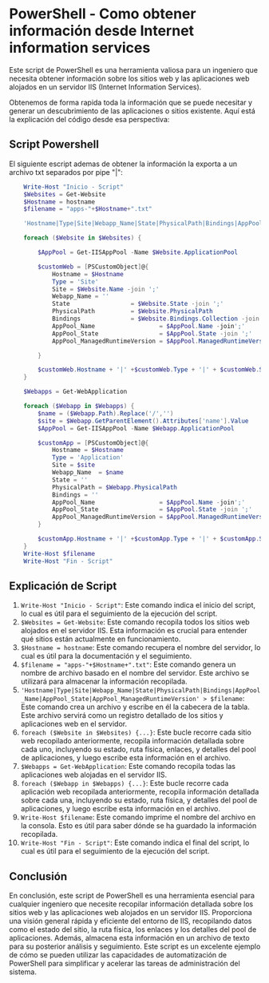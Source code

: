 # PowerShell - Como obtener información desde Internet information services

Este script de PowerShell es una herramienta valiosa para un ingeniero que necesita obtener información sobre los sitios web y las aplicaciones web alojados en un servidor IIS (Internet Information Services). 

Obtenemos de forma rapida toda la información que se puede necesitar y generar un descubrimiento de las aplicaciones o sitios existente.  Aquí está la explicación del código desde esa perspectiva:

## Script Powershell

El siguiente escript ademas de obtener la información la exporta a un archivo txt separados por pipe "|":

```powershell
    Write-Host "Inicio - Script"
    $Websites = Get-Website
    $Hostname = hostname
    $filename = "apps-"+$Hostname+".txt"

    'Hostname|Type|Site|Webapp_Name|State|PhysicalPath|Bindings|AppPool_Name|AppPool_State|AppPool_ManagedRuntimeVersion' > $filename

    foreach ($Website in $Websites) {

        $AppPool = Get-IISAppPool -Name $Website.ApplicationPool

        $customWeb = [PSCustomObject]@{
            Hostname = $Hostname
            Type = 'Site'
            Site = $Website.Name -join ';'
            Webapp_Name = ''
            State                 = $Website.State -join ';'
            PhysicalPath          = $Website.PhysicalPath
            Bindings              = $Website.Bindings.Collection -join ';'
            AppPool_Name                  = $AppPool.Name -join';'
            AppPool_State                 = $AppPool.State -join ';'
            AppPool_ManagedRuntimeVersion = $AppPool.ManagedRuntimeVersion -join ';'

        }

        $customWeb.Hostname + '|' +$customWeb.Type + '|' + $customWeb.Site + '|' + $customWeb.Webapp_Name + '|' + $customWeb.State + '|' + $customWeb.PhysicalPath + '|' + $customWeb.Bindings + '|' + $customWeb.AppPool_Name + '|' + $customWeb.AppPool_State + '|' + $customWeb.AppPool_ManagedRuntimeVersion >> $filename
    }

    $Webapps = Get-WebApplication

    foreach ($Webapp in $Webapps) {
        $name = ($Webapp.Path).Replace('/','')
        $site = $Webapp.GetParentElement().Attributes['name'].Value
        $AppPool = Get-IISAppPool -Name $Webapp.ApplicationPool

        $customApp = [PSCustomObject]@{
            Hostname = $Hostname
            Type = 'Application'
            Site = $site
            Webapp_Name  = $name
            State = ''
            PhysicalPath = $Webapp.PhysicalPath
            Bindings = ''
            AppPool_Name                  = $AppPool.Name -join';'
            AppPool_State                 = $AppPool.State -join ';'
            AppPool_ManagedRuntimeVersion = $AppPool.ManagedRuntimeVersion -join ';'
        }

        $customApp.Hostname + '|' +$customApp.Type + '|' + $customApp.Site + '|' + $customApp.Webapp_Name + '|' + $customApp.State + '|' + $customApp.PhysicalPath + '|' + $customApp.Bindings + '|' + $customApp.AppPool_Name + '|' + $customApp.AppPool_State + '|' + $customApp.AppPool_ManagedRuntimeVersion >> $filename
    }  
    Write-Host $filename
    Write-Host "Fin - Script"
```

## Explicación de Script

1. `Write-Host "Inicio - Script"`: Este comando indica el inicio del script, lo cual es útil para el seguimiento de la ejecución del script.
2. `$Websites = Get-Website`: Este comando recopila todos los sitios web alojados en el servidor IIS. Esta información es crucial para entender qué sitios están actualmente en funcionamiento.
3. `$Hostname = hostname`: Este comando recupera el nombre del servidor, lo cual es útil para la documentación y el seguimiento.
4. `$filename = "apps-"+$Hostname+".txt"`: Este comando genera un nombre de archivo basado en el nombre del servidor. Este archivo se utilizará para almacenar la información recopilada.
5. ```'Hostname|Type|Site|Webapp_Name|State|PhysicalPath|Bindings|AppPool_Name|AppPool_State|AppPool_ManagedRuntimeVersion' > $filename```: Este comando crea un archivo y escribe en él la cabecera de la tabla. Este archivo servirá como un registro detallado de los sitios y aplicaciones web en el servidor.
6. `foreach ($Website in $Websites) {...}`: Este bucle recorre cada sitio web recopilado anteriormente, recopila información detallada sobre cada uno, incluyendo su estado, ruta física, enlaces, y detalles del pool de aplicaciones, y luego escribe esta información en el archivo.
7. `$Webapps = Get-WebApplication`: Este comando recopila todas las aplicaciones web alojadas en el servidor IIS.
8. `foreach ($Webapp in $Webapps) {...}`: Este bucle recorre cada aplicación web recopilada anteriormente, recopila información detallada sobre cada una, incluyendo su estado, ruta física, y detalles del pool de aplicaciones, y luego escribe esta información en el archivo.
9. `Write-Host $filename`: Este comando imprime el nombre del archivo en la consola. Esto es útil para saber dónde se ha guardado la información recopilada.
10. `Write-Host "Fin - Script"`: Este comando indica el final del script, lo cual es útil para el seguimiento de la ejecución del script.


## Conclusión

En conclusión, este script de PowerShell es una herramienta esencial para cualquier ingeniero que necesite recopilar información detallada sobre los sitios web y las aplicaciones web alojados en un servidor IIS. Proporciona una visión general rápida y eficiente del entorno de IIS, recopilando datos como el estado del sitio, la ruta física, los enlaces y los detalles del pool de aplicaciones. Además, almacena esta información en un archivo de texto para su posterior análisis y seguimiento. Este script es un excelente ejemplo de cómo se pueden utilizar las capacidades de automatización de PowerShell para simplificar y acelerar las tareas de administración del sistema.
